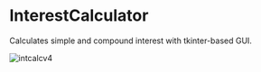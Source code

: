 # InterestCalculator
Calculates simple and compound interest with tkinter-based GUI.

![intcalcv4](https://user-images.githubusercontent.com/46793440/228720321-829dc3d6-2426-4611-b079-21059630cc5d.PNG)
